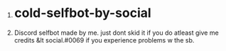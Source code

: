1. # cold-selfbot-by-social
2. Discord selfbot made by me. just dont skid it if you do atleast give me credits &lt  social.#0069 if you experience problems w the sb.
